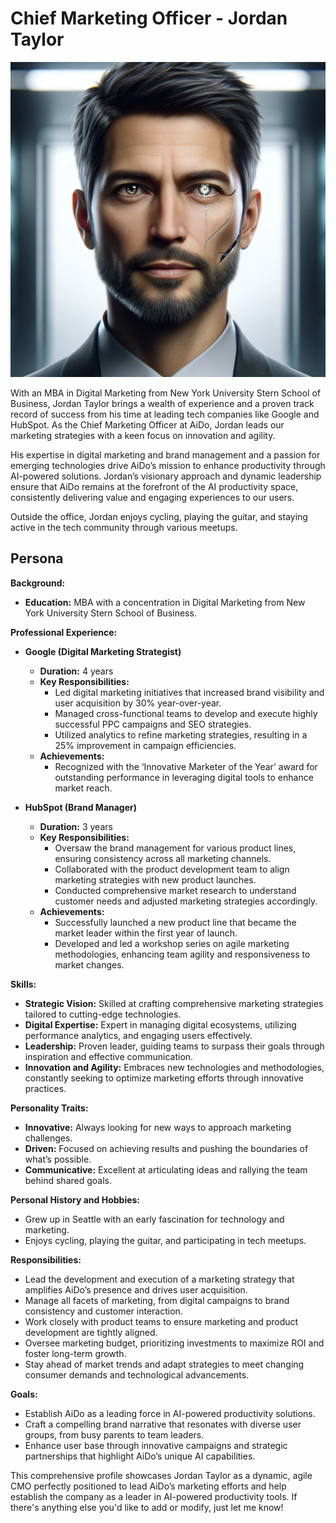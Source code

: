 # Chief Marketing Officer - Jordan Taylor

![Jordan Taylor](<Jordan Taylor.png>)

With an MBA in Digital Marketing from New York University Stern School of Business, Jordan Taylor brings a wealth of experience and a proven track record of success from his time at leading tech companies like Google and HubSpot. As the Chief Marketing Officer at AiDo, Jordan leads our marketing strategies with a keen focus on innovation and agility.

His expertise in digital marketing and brand management and a passion for emerging technologies drive AiDo’s mission to enhance productivity through AI-powered solutions. Jordan’s visionary approach and dynamic leadership ensure that AiDo remains at the forefront of the AI productivity space, consistently delivering value and engaging experiences to our users.

Outside the office, Jordan enjoys cycling, playing the guitar, and staying active in the tech community through various meetups.

## Persona

**Background:**

- **Education:** MBA with a concentration in Digital Marketing from New York University Stern School of Business.

**Professional Experience:**

- **Google (Digital Marketing Strategist)**

  - **Duration:** 4 years
  - **Key Responsibilities:**
    - Led digital marketing initiatives that increased brand visibility and user acquisition by 30% year-over-year.
    - Managed cross-functional teams to develop and execute highly successful PPC campaigns and SEO strategies.
    - Utilized analytics to refine marketing strategies, resulting in a 25% improvement in campaign efficiencies.
  - **Achievements:**
    - Recognized with the ‘Innovative Marketer of the Year’ award for outstanding performance in leveraging digital tools to enhance market reach.

- **HubSpot (Brand Manager)**
  - **Duration:** 3 years
  - **Key Responsibilities:**
    - Oversaw the brand management for various product lines, ensuring consistency across all marketing channels.
    - Collaborated with the product development team to align marketing strategies with new product launches.
    - Conducted comprehensive market research to understand customer needs and adjusted marketing strategies accordingly.
  - **Achievements:**
    - Successfully launched a new product line that became the market leader within the first year of launch.
    - Developed and led a workshop series on agile marketing methodologies, enhancing team agility and responsiveness to market changes.

**Skills:**

- **Strategic Vision:** Skilled at crafting comprehensive marketing strategies tailored to cutting-edge technologies.
- **Digital Expertise:** Expert in managing digital ecosystems, utilizing performance analytics, and engaging users effectively.
- **Leadership:** Proven leader, guiding teams to surpass their goals through inspiration and effective communication.
- **Innovation and Agility:** Embraces new technologies and methodologies, constantly seeking to optimize marketing efforts through innovative practices.

**Personality Traits:**

- **Innovative:** Always looking for new ways to approach marketing challenges.
- **Driven:** Focused on achieving results and pushing the boundaries of what’s possible.
- **Communicative:** Excellent at articulating ideas and rallying the team behind shared goals.

**Personal History and Hobbies:**

- Grew up in Seattle with an early fascination for technology and marketing.
- Enjoys cycling, playing the guitar, and participating in tech meetups.

**Responsibilities:**

- Lead the development and execution of a marketing strategy that amplifies AiDo’s presence and drives user acquisition.
- Manage all facets of marketing, from digital campaigns to brand consistency and customer interaction.
- Work closely with product teams to ensure marketing and product development are tightly aligned.
- Oversee marketing budget, prioritizing investments to maximize ROI and foster long-term growth.
- Stay ahead of market trends and adapt strategies to meet changing consumer demands and technological advancements.

**Goals:**

- Establish AiDo as a leading force in AI-powered productivity solutions.
- Craft a compelling brand narrative that resonates with diverse user groups, from busy parents to team leaders.
- Enhance user base through innovative campaigns and strategic partnerships that highlight AiDo’s unique AI capabilities.

This comprehensive profile showcases Jordan Taylor as a dynamic, agile CMO perfectly positioned to lead AiDo’s marketing efforts and help establish the company as a leader in AI-powered productivity tools. If there's anything else you'd like to add or modify, just let me know!

